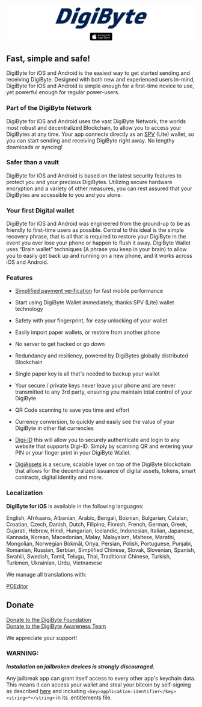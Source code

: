 [![DigiByte](/images/top-logo.jpg)](https://apps.apple.com/app/digibyte/id1378061425)

## Fast, simple and safe!

DigiByte for iOS and Android is the easiest way to get started sending and receiving DigiByte. Designed with both new and experienced users in-mind, DigiByte for iOS and Android is simple enough for a first-time novice to use, yet powerful enough for regular power-users.


### Part of the DigiByte Network

DigiByte for iOS and Android uses the vast DigiByte Network, the worlds most robust and decentralized Blockchain, to allow you to access your DigiBytes at any time. Your app connects directly as an [SPV](https://en.bitcoinwiki.org/wiki/Simplified_Payment_Verification) (Lite) wallet, so you can start sending and receiving DigiByte right away. No lengthy downloads or syncing!


### Safer than a vault 

DigiByte for iOS and Android is based on the latest security features to protect you and your precious DigiBytes. Utilizing secure hardware encryption and a variety of other measures, you can rest assured that your DigiBytes are accessible to you and you alone.


### Your first Digital wallet

DigiByte for iOS and Android was engineered from the ground-up to be as friendly to first-time users as possible. Central to this ideal is the simple recovery phrase, that is all that is required to restore your DigiByte in the event you ever lose your phone or happen to flush it away. DigiByte Wallet uses “Brain wallet” techniques (A phrase you keep in your brain) to allow you to easily get back up and running on a new phone, and it works across iOS and Android.


### Features

- [Simplified payment verification](https://github.com/bitcoin/bips/blob/master/bip-0037.mediawiki) for fast mobile performance
- Start using DigiByte Wallet immediately, thanks SPV (Lite) wallet technology
- Safety with your fingerprint, for easy unlocking of your wallet
- Easily import paper wallets, or restore from another phone
- No server to get hacked or go down
- Redundancy and resiliency, powered by DigiBytes globally distributed Blockchain
- Single paper key is all that's needed to backup your wallet
- Your secure / private keys never leave your phone and are never transmitted to any 3rd party, ensuring you maintain total control of your DigiByte
- QR Code scanning to save you time and effort
- Currency conversion, to quickly and easily see the value of your DigiByte in other fiat currencies
- [Digi-ID](https://digibyte.io/#digi-id) this will allow you to securely authenticate and login to any website that supports Digi-ID. Simply by scanning QR and entering your PIN or your finger print in your DigiByte Wallet.

- [DigiAssets](https://digibyte.io/nl/#digiassets) is a secure, scalable layer on top of the DigiByte blockchain that allows for the decentralized issuance of digital assets, tokens, smart contracts,   digital identity and more.


### Localization

**DigiByte for iOS** is available in the following languages:

English, Afrikaans, Albanian, Arabic, Bengali, Bosnian, Bulgarian, Catalan, Croatian, Czech, Danish, Dutch, Filipino, Finnish, French, German, Greek, Gujarati, Hebrew, Hindi, Hungarian, Icelandic, Indonesian, Italian, Japanese, Kannada, Korean, Macedonian, Malay, Malayalam, Maltese, Marathi, Mongolian, Norwegian Bokmål, Oriya, Persian, Polish, Portuguese, Punjabi, Romanian, Russian, Serbian, Simplified Chinese, Slovak, Slovenian, Spanish, Swahili, Swedish, Tamil, Telugu, Thai, Traditional Chinese, Turkish, Turkmen, Ukrainian, Urdu, Vietnamese

We manage all translations with:

[POEditor](https://poeditor.com)


## Donate

[Donate to the DigiByte Foundation](https://digibytefoundation.io/donate/)
<br>
[Donate to the DigiByte Awareness Team](https://dgbat.org/#donate)


We appreciate your support!


### WARNING:

***Installation on jailbroken devices is strongly discouraged.***

Any jailbreak app can grant itself access to every other app's keychain data. This means it can access your wallet and steal your bitcoin by self-signing as described [here](http://www.saurik.com/id/8) and including `<key>application-identifier</key><string>*</string>` in its .entitlements file.
